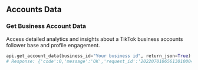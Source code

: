 ## Accounts Data

### Get Business Account Data

Access detailed analytics and insights about a TikTok business accounts follower base and profile engagement. 

```python
api.get_account_data(business_id="Your business id", return_json=True)
# Response: {'code':0,'message':'OK','request_id':'2022070106561301000400402500400500600301500A52386','data':{'display_name':'kiki','profile_image':'https://p16-sign-va.tiktokcdn.com/tos-maliva-avt-0068/accb4aeac4ec812e2bdc45ce1da1ed39~c5_168x168.jpeg?x-expires=1656828000&x-signature=MmXPWeImP%2BRGBwAOqN3wjPpDiZE%3D'}}
```
